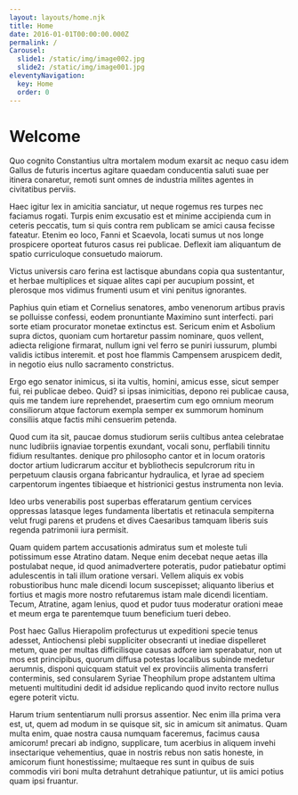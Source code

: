 ```yaml
---
layout: layouts/home.njk
title: Home
date: 2016-01-01T00:00:00.000Z
permalink: /
Carousel: 
  slide1: /static/img/image002.jpg
  slide2: /static/img/image001.jpg
eleventyNavigation:
  key: Home
  order: 0
---
```

# Welcome



Quo cognito Constantius ultra mortalem modum exarsit ac nequo casu idem Gallus de futuris incertus agitare quaedam 
conducentia saluti suae per itinera conaretur, remoti sunt omnes de industria milites agentes in civitatibus perviis.

Haec igitur lex in amicitia sanciatur, ut neque rogemus res turpes nec faciamus rogati. Turpis enim excusatio est et 
minime accipienda cum in ceteris peccatis, tum si quis contra rem publicam se amici causa fecisse fateatur. Etenim eo 
loco, Fanni et Scaevola, locati sumus ut nos longe prospicere oporteat futuros casus rei publicae. Deflexit iam 
aliquantum de spatio curriculoque consuetudo maiorum.

Victus universis caro ferina est lactisque abundans copia qua sustentantur, et herbae multiplices et siquae alites 
capi per aucupium possint, et plerosque mos vidimus frumenti usum et vini penitus ignorantes.

Paphius quin etiam et Cornelius senatores, ambo venenorum artibus pravis se polluisse confessi, eodem pronuntiante 
Maximino sunt interfecti. pari sorte etiam procurator monetae extinctus est. Sericum enim et Asbolium supra dictos, 
quoniam cum hortaretur passim nominare, quos vellent, adiecta religione firmarat, nullum igni vel ferro se puniri 
iussurum, plumbi validis ictibus interemit. et post hoe flammis Campensem aruspicem dedit, in negotio eius nullo 
sacramento constrictus.

Ergo ego senator inimicus, si ita vultis, homini, amicus esse, sicut semper fui, rei publicae debeo. Quid? si ipsas 
inimicitias, depono rei publicae causa, quis me tandem iure reprehendet, praesertim cum ego omnium meorum consiliorum 
atque factorum exempla semper ex summorum hominum consiliis atque factis mihi censuerim petenda.

Quod cum ita sit, paucae domus studiorum seriis cultibus antea celebratae nunc ludibriis ignaviae torpentis exundant,
 vocali sonu, perflabili tinnitu fidium resultantes. denique pro philosopho cantor et in locum oratoris doctor artium 
 ludicrarum accitur et bybliothecis sepulcrorum ritu in perpetuum clausis organa fabricantur hydraulica, et lyrae ad 
 speciem carpentorum ingentes tibiaeque et histrionici gestus instrumenta non levia.

Ideo urbs venerabilis post superbas efferatarum gentium cervices oppressas latasque leges fundamenta libertatis et 
retinacula sempiterna velut frugi parens et prudens et dives Caesaribus tamquam liberis suis regenda patrimonii iura permisit.

Quam quidem partem accusationis admiratus sum et moleste tuli potissimum esse Atratino datam. Neque enim decebat neque 
aetas illa postulabat neque, id quod animadvertere poteratis, pudor patiebatur optimi adulescentis in tali illum 
oratione versari. Vellem aliquis ex vobis robustioribus hunc male dicendi locum suscepisset; aliquanto liberius et 
fortius et magis more nostro refutaremus istam male dicendi licentiam. Tecum, Atratine, agam lenius, quod et pudor tuus 
moderatur orationi meae et meum erga te parentemque tuum beneficium tueri debeo.

Post haec Gallus Hierapolim profecturus ut expeditioni specie tenus adesset, Antiochensi plebi suppliciter obsecranti ut
 inediae dispelleret metum, quae per multas difficilisque causas adfore iam sperabatur, non ut mos est principibus, 
 quorum diffusa potestas localibus subinde medetur aerumnis, disponi quicquam statuit vel ex provinciis alimenta 
 transferri conterminis, sed consularem Syriae Theophilum prope adstantem ultima metuenti multitudini dedit id adsidue
  replicando quod invito rectore nullus egere poterit victu.

Harum trium sententiarum nulli prorsus assentior. Nec enim illa prima vera est, ut, quem ad modum in se quisque sit,
 sic in amicum sit animatus. Quam multa enim, quae nostra causa numquam faceremus, facimus causa amicorum! precari ab 
 indigno, supplicare, tum acerbius in aliquem invehi insectarique vehementius, quae in nostris rebus non satis honeste, 
 in amicorum fiunt honestissime; multaeque res sunt in quibus de suis commodis viri boni multa detrahunt detrahique 
 patiuntur, ut iis amici potius quam ipsi fruantur.
